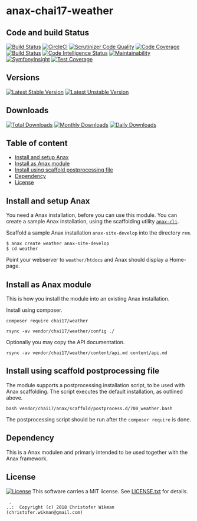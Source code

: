 anax-chai17-weather
==================================

Code and build Status
----------------------------------
[![Build Status](https://travis-ci.org/Edugolr/anax-chai17-weather.svg?branch=master)](https://travis-ci.org/Edugolr/anax-chai17-weather)
[![CircleCI](https://circleci.com/gh/Edugolr/anax-chai17-weather.svg?style=svg)](https://circleci.com/gh/Edugolr/anax-chai17-weather)
[![Scrutinizer Code Quality](https://scrutinizer-ci.com/g/Edugolr/anax-chai17-weather/badges/quality-score.png?b=master)](https://scrutinizer-ci.com/g/Edugolr/anax-chai17-weather/?branch=master)
[![Code Coverage](https://scrutinizer-ci.com/g/Edugolr/anax-chai17-weather/badges/coverage.png?b=master)](https://scrutinizer-ci.com/g/Edugolr/anax-chai17-weather/?branch=master)
[![Build Status](https://scrutinizer-ci.com/g/Edugolr/anax-chai17-weather/badges/build.png?b=master)](https://scrutinizer-ci.com/g/Edugolr/anax-chai17-weather/build-status/master)
[![Code Intelligence Status](https://scrutinizer-ci.com/g/Edugolr/anax-chai17-weather/badges/code-intelligence.svg?b=master)](https://scrutinizer-ci.com/code-intelligence)
[![Maintainability](https://api.codeclimate.com/v1/badges/33cddf087b9670138b32/maintainability)](https://codeclimate.com/github/Edugolr/anax-chai17-weather/maintainability)
[![SymfonyInsight](https://insight.symfony.com/projects/d1ef4ffd-911b-4796-b2d3-e557fd209a59/mini.svg)](https://insight.symfony.com/projects/d1ef4ffd-911b-4796-b2d3-e557fd209a59)
[![Test Coverage](https://api.codeclimate.com/v1/badges/33cddf087b9670138b32/test_coverage)](https://codeclimate.com/github/Edugolr/anax-chai17-weather/test_coverage)


Versions
-----------------------------------
[![Latest Stable Version](https://poser.pugx.org/chai17/weather/v/stable)](https://packagist.org/packages/chai17/weather)
[![Latest Unstable Version](https://poser.pugx.org/chai17/weather/v/unstable)](https://packagist.org/packages/chai17/weather)

Downloads
-----------------------------------
[![Total Downloads](https://poser.pugx.org/chai17/weather/downloads)](https://packagist.org/packages/chai17/weather)
[![Monthly Downloads](https://poser.pugx.org/chai17/weather/d/monthly)](https://packagist.org/packages/chai17/weather)
[![Daily Downloads](https://poser.pugx.org/chai17/weather/d/daily)](https://packagist.org/packages/chai17/weather)

Table of content
------------------------------------

* [Install and setup Anax](#Install-and-setup-Anax)
* [Install as Anax module](#Install-as-Anax-module)
* [Install using scaffold postprocessing file](#Install-using-scaffold-postprocessing-file)
* [Dependency](#Dependency)
* [License](#License)


Install and setup Anax
------------------------------------

You need a Anax installation, before you can use this module. You can create a sample Anax installation, using the scaffolding utility [`anax-cli`](https://github.com/canax/anax-cli).

Scaffold a sample Anax installation `anax-site-develop` into the directory `rem`.

```
$ anax create weather anax-site-develop
$ cd weather
```

Point your webserver to `weather/htdocs` and Anax should display a Home-page.



Install as Anax module
------------------------------------

This is how you install the module into an existing Anax installation.

Install using composer.

```
composer require chai17/weather
```

```
rsync -av vendor/chai17/weather/config ./
```

Optionally you may copy the API documentation.

```
rsync -av vendor/chai17/weather/content/api.md content/api.md
```




Install using scaffold postprocessing file
------------------------------------

The module supports a postprocessing installation script, to be used with Anax scaffolding. The script executes the default installation, as outlined above.

```text
bash vendor/chai17/anax/scaffold/postprocess.d/700_weather.bash
```

The postprocessing script should be run after the `composer require` is done.





Dependency
------------------

This is a Anax modulen and primarly intended to be used together with the Anax framework.



License
------------------
[![License](https://poser.pugx.org/chai17/weather/license)](https://packagist.org/packages/chai17/weather)
This software carries a MIT license. See [LICENSE.txt](LICENSE.txt) for details.



```
 .  
..:  Copyright (c) 2018 Christofer Wikman (christofer.wikman@gmail.com)
```
